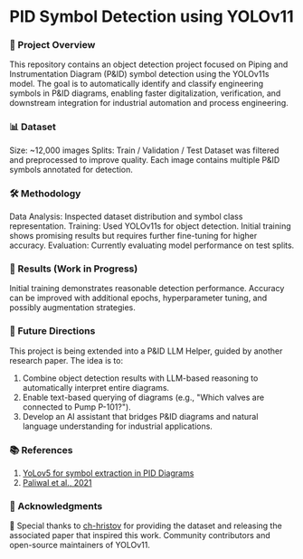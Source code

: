 # PID Symbol Detection using YOLOv11

### 📌 Project Overview
This repository contains an object detection project focused on Piping and Instrumentation Diagram (P&ID) symbol detection using the YOLOv11s model. The goal is to automatically identify and classify engineering symbols in P&ID diagrams, enabling faster digitalization, verification, and downstream integration for industrial automation and process engineering.

### 📊 Dataset

Size: ~12,000 images
Splits: Train / Validation / Test
Dataset was filtered and preprocessed to improve quality.
Each image contains multiple P&ID symbols annotated for detection.

### 🛠️ Methodology

Data Analysis: Inspected dataset distribution and symbol class representation.
Training: Used YOLOv11s for object detection. Initial training shows promising results but requires further fine-tuning for higher accuracy.
Evaluation: Currently evaluating model performance on test splits.

### 🚀 Results (Work in Progress)
Initial training demonstrates reasonable detection performance.
Accuracy can be improved with additional epochs, hyperparameter tuning, and possibly augmentation strategies.

### 🔮 Future Directions
This project is being extended into a P&ID LLM Helper, guided by another research paper. The idea is to:

1. Combine object detection results with LLM-based reasoning to automatically interpret entire diagrams.
2. Enable text-based querying of diagrams (e.g., "Which valves are connected to Pump P-101?").
3. Develop an AI assistant that bridges P&ID diagrams and natural language understanding for industrial applications.

### 📚 References
1. [YoLov5 for symbol extraction in PID Diagrams](https://www.researchgate.net/publication/366123842_YOLOv5_for_symbol_extraction_in_PID_diagrams)
2. [Paliwal et al., 2021](https://www.researchgate.net/publication/354461183_Digitize-PID_Automatic_Digitization_of_Piping_and_Instrumentation_Diagrams)

### 🙏 Acknowledgments
🔗 Special thanks to [ch-hristov](https://github.com/ch-hristov) for providing the dataset and releasing the associated paper that inspired this work. 
Community contributors and open-source maintainers of YOLOv11.
